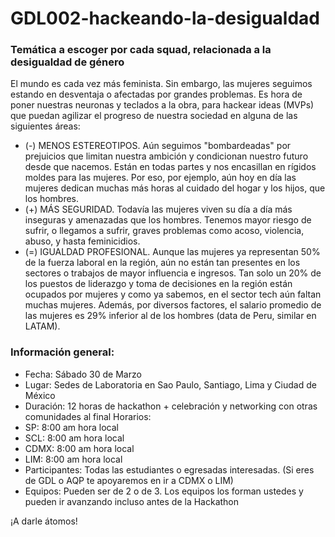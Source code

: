 # GDL002-hackeando-la-desigualdad

### Temática a escoger por cada squad, relacionada a la desigualdad de género 

El mundo es cada vez más feminista. Sin embargo, las mujeres seguimos estando en desventaja o afectadas por grandes problemas. Es hora de poner nuestras neuronas y teclados a la obra, para hackear ideas (MVPs) que puedan agilizar el progreso de nuestra sociedad en alguna de las siguientes áreas:



- (-) MENOS ESTEREOTIPOS. Aún seguimos "bombardeadas" por prejuicios que limitan nuestra ambición y condicionan nuestro futuro desde que nacemos. Están en todas partes y nos encasillan en rígidos moldes para las mujeres. Por eso, por ejemplo, aún hoy en día las mujeres dedican muchas más horas al cuidado del hogar y los hijos, que los hombres.
- (+) MÁS SEGURIDAD. Todavía las mujeres viven su día a día más inseguras y amenazadas que los hombres. Tenemos mayor riesgo de sufrir, o llegamos a sufrir, graves problemas como acoso, violencia, abuso, y hasta feminicidios.
- (=) IGUALDAD PROFESIONAL. Aunque las mujeres ya representan 50% de la fuerza laboral en la región, aún no están tan presentes en los sectores o trabajos de mayor influencia e ingresos. Tan solo un 20% de los puestos de liderazgo y toma de decisiones en la región están ocupados por mujeres y como ya sabemos, en el sector tech aún faltan muchas mujeres. Además, por diversos factores, el salario promedio de las mujeres es 29% inferior al de los hombres (data de Peru, similar en LATAM).

### Información general: 

- Fecha: Sábado 30 de Marzo
- Lugar: Sedes de Laboratoria en Sao Paulo, Santiago, Lima y Ciudad de México
- Duración: 12 horas de hackathon + celebración y networking con otras comunidades al final
  Horarios:
- SP: 8:00 am hora local
- SCL: 8:00 am hora local
- CDMX: 8:00 am hora local
- LIM: 8:00 am hora local
- Participantes: Todas las estudiantes o egresadas interesadas. (Si eres de GDL o AQP te apoyaremos en ir a CDMX o LIM)
- Equipos: Pueden ser de 2 o de 3. Los equipos los forman ustedes y pueden ir avanzando incluso antes de la Hackathon

¡A darle átomos!
